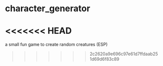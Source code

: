 # character_generator
<<<<<<< HEAD
=======
a small fun game to create random creatures (ESP)
>>>>>>> 2c2620a9e696c97e61d7ffdaab251d69d6f83c89
